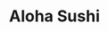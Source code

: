 ---
layout: place
title: "Aloha Sushi"
permalink: /california/folsom/aloha-sushi.html
stateAbbr: CA
stateName: California
cityName: Folsom
seo:
  name: "Aloha Sushi"
  type: Restaurant
  links: http://alohasushibar.com/
description: "Aloha Sushi serves delicious sushi in Folsom, California. Try fresh Japanese dishes for a great dining experience. "
place_id: ChIJa4FE6wDlmoARoeptcunf8HQ
photos:
  - name: >-
      places/ChIJa4FE6wDlmoARoeptcunf8HQ/photos/AeeoHcLQpKzms-r4pbxiCXRsc7z_F4Aacj35b9MNdoYyL1PzWffFoBrwP0otaW7YxLFxPq-x0hsgIJpsyo3fGV1rlDtXxmQbVZ_kFf0oY4gXPrq_QjNnaLgcQi3TY7fF_ccyVWLiQVTGCrsMbygsoDD6-qOsXqVRvAmmG7LokGchcUNCcBctxC9PIFmiUMQz_UZ3c25ayqoSE-NkJ63UVMqnfJWNZZx0uSlfuAYZJxaYKA7v-8O2jU3z8cdhR7f1Bu2o4w1Yl93m7srT080x-V66Ej-ZSQo7BqqbXJ5kJ3C9De0xVg
    widthPx: 2448
    heightPx: 3264
    authorAttributions:
      - displayName: Aloha Sushi
        uri: https://maps.google.com/maps/contrib/114452794206766508909
        photoUri: >-
          https://lh3.googleusercontent.com/a/ACg8ocLnekk_C1SGUxE9PrXhLmTMcNjP0EkGJIkwWtujwpABZmgrcg=s100-p-k-no-mo
    flagContentUri: >-
      https://www.google.com/local/imagery/report/?cb_client=maps_api_places.places_api&image_key=!1e10!2sAF1QipPTc9TDt3sR5p0pX_gzJel-8ZtNGbyD_IKyLPit&hl=en-US
    googleMapsUri: >-
      https://www.google.com/maps/place//data=!3m4!1e2!3m2!1sAF1QipPTc9TDt3sR5p0pX_gzJel-8ZtNGbyD_IKyLPit!2e10!4m2!3m1!1s0x809ae500eb44816b:0x74f0dfe9726deaa1
  - name: >-
      places/ChIJa4FE6wDlmoARoeptcunf8HQ/photos/AeeoHcL6e5Vtez67bbGuYmB3Y-k_8FAxYp_g-DasbXUjiR5LK3pdkS4DARHaIEMZ_RuOMOSlZZUlKb80rOgzqb4uMRcc6Xu8VN6OQTDcn9h0gCaOWT8ysfPtv_kEHhuNv8PDlDHGq_M7joUMqw96BF9zdWvOUr9TLmDAEmwcmxZXcsh_hLefAFAzVyfqmYYNW4zvwU9SjYqbttxnwX3x9EqXNVdQyONNlav37iDd_BWW822gx1KqcjS7RFKX8gohFHx1yhZy_zWv_hHTdtrJJbx0QjVMYnmHGlJdgsUQtcPLcxRyQw
    widthPx: 4800
    heightPx: 3179
    authorAttributions:
      - displayName: Aloha Sushi
        uri: https://maps.google.com/maps/contrib/114452794206766508909
        photoUri: >-
          https://lh3.googleusercontent.com/a/ACg8ocLnekk_C1SGUxE9PrXhLmTMcNjP0EkGJIkwWtujwpABZmgrcg=s100-p-k-no-mo
    flagContentUri: >-
      https://www.google.com/local/imagery/report/?cb_client=maps_api_places.places_api&image_key=!1e10!2sAF1QipOJ0A4MRV3gTZcdkIKuEo3eHK1ssI1YSRD_7Cir&hl=en-US
    googleMapsUri: >-
      https://www.google.com/maps/place//data=!3m4!1e2!3m2!1sAF1QipOJ0A4MRV3gTZcdkIKuEo3eHK1ssI1YSRD_7Cir!2e10!4m2!3m1!1s0x809ae500eb44816b:0x74f0dfe9726deaa1
  - name: >-
      places/ChIJa4FE6wDlmoARoeptcunf8HQ/photos/AeeoHcINPiK98TE5dyqVUJmdEHr8lD_RCndQnrX7_jcho5QsVMNPTsSKbPVHT0k9DKgvySCrYgqNxIEybsDdisc8mCQ5XapiqZy1fgAUp9hDQquLnOEni7gr7dGK7txyyS0jI06YsPkCGGSyqqcTv4DrupbdcU1HQDJH1wOxakul8WRP-UfFV7n-kHEyZhCQIPi89wBP0IqKLF6Uh_-ZduKC3NmfuSSAU-CltcRAx169ktFooM2wfdymWhhWWcmEGNfsOdP5ftuPy9FRjsy44n_4T9dQ4IWdj4PzWj6SsUoCRxcmdla7cp0MamaRtyBJy4_raUNhPX78DFAYCQpl2Iie53zPORGU9Rz4HB6uH0tMr1J4h6YwYil1loojk_p7nMvisg32xK-AXoxZxPU2QRZixe_Xu-7F1eMShAqxXaf4cGFTC0U
    widthPx: 1920
    heightPx: 2560
    authorAttributions:
      - displayName: Ronald Lafradez
        uri: https://maps.google.com/maps/contrib/115651843403710076084
        photoUri: >-
          https://lh3.googleusercontent.com/a-/ALV-UjXuys2WPeYN5tEHKtd4lfk7FBYGABhgDbgOAYmyklnsNlLjUK2-qw=s100-p-k-no-mo
    flagContentUri: >-
      https://www.google.com/local/imagery/report/?cb_client=maps_api_places.places_api&image_key=!1e10!2sCIHM0ogKEICAgIDnnK3RuAE&hl=en-US
    googleMapsUri: >-
      https://www.google.com/maps/place//data=!3m4!1e2!3m2!1sCIHM0ogKEICAgIDnnK3RuAE!2e10!4m2!3m1!1s0x809ae500eb44816b:0x74f0dfe9726deaa1
  - name: >-
      places/ChIJa4FE6wDlmoARoeptcunf8HQ/photos/AeeoHcLPXautCU6G0dMe-3BYtMfgyJunQWLdoAJ8v-6QlhJpwAcLhRIqsSJL9aznG9oCy25oiheWniSPiTlIHNC03gNXdeqZZDJc5HNwcHjOX_9k2ZAXhmF8A5VCOJKQttfNG_RM5LeKkbT2_g3ymkaMeCVGeqlGl3TQi_Ly3q2IQ9G_bQT93x0ILcteawgmwruNi0OkLD08PG_5UZI_THBatWEgYu4GlvCFWNFMsKpeeeCqy7LZhAgXZCJB9pDrx_Yp1QE04N8Sb1kwhvdYk3Il-DB5TSLJ1yeaSr_7XyZsYUzhwgwn6fz8xU7UpAkbNNQn6JomZtZzjDXPlSYPpKSNVTmopFrh8oX6W40E8bWCRrndFk7TBXF24znLyu1rbM1WHFbnVl6Q10OqWnT67REtm8tbHR8zEyWI9r-8jMsFTjL09kA
    widthPx: 4032
    heightPx: 3024
    authorAttributions:
      - displayName: Oleg Ciubotaru
        uri: https://maps.google.com/maps/contrib/105969291335674923948
        photoUri: >-
          https://lh3.googleusercontent.com/a-/ALV-UjUWhBOB8fnXdxiPi3y14OAr8tv6VRt_cRHzzUGAgOmaOr-wHKoi=s100-p-k-no-mo
    flagContentUri: >-
      https://www.google.com/local/imagery/report/?cb_client=maps_api_places.places_api&image_key=!1e10!2sCIHM0ogKEICAgICZmZS20QE&hl=en-US
    googleMapsUri: >-
      https://www.google.com/maps/place//data=!3m4!1e2!3m2!1sCIHM0ogKEICAgICZmZS20QE!2e10!4m2!3m1!1s0x809ae500eb44816b:0x74f0dfe9726deaa1
  - name: >-
      places/ChIJa4FE6wDlmoARoeptcunf8HQ/photos/AeeoHcKsyZRmTOHNpRuE5X6Lq0GxtBcs0nwzIhvPLSBhs6xVGGZSsi2JJaHJLZdYp0huqasAh5FkYaVZ-yM-UN_xho4XarXG9HpKiN2-G8Tl7xLQEsrg4ZpVwsDfW1Ce8jF9Vm_gMTZq69UYMvezbowwXhuXztYiz7qmbJD5GXxWwdfTgD7E41qoNEEzBElgGPZevV28gkgoC3QQ8Zhzy7D3RozzNaoSKs37JxVrgIGLfHt9Bh3eNeU5aOztYVLJheYMUNpzBCvtiqBtiMhiR4_3k1Dwm-18D6iT92kTmPJId8jqqVOgSfUmb9czpxKlHAdDIrS0vNvkVStNolChakJxf1l0RfBvstNRFj_fAVkIHkfxAG-AJbEZgDaVu1KmHECWy_5epBXZA8Q1TqD7hB7r_iN5t59SFrcix0BajZM8oV2dzA
    widthPx: 4800
    heightPx: 3600
    authorAttributions:
      - displayName: Jim Cheung
        uri: https://maps.google.com/maps/contrib/102797504928919674044
        photoUri: >-
          https://lh3.googleusercontent.com/a-/ALV-UjUDBJUe4urtrTGYPRnZuyEstiOSVg8Y5bbJJC3HnUGYX3zZOvK_=s100-p-k-no-mo
    flagContentUri: >-
      https://www.google.com/local/imagery/report/?cb_client=maps_api_places.places_api&image_key=!1e10!2sCIHM0ogKEICAgMCg8qvaDQ&hl=en-US
    googleMapsUri: >-
      https://www.google.com/maps/place//data=!3m4!1e2!3m2!1sCIHM0ogKEICAgMCg8qvaDQ!2e10!4m2!3m1!1s0x809ae500eb44816b:0x74f0dfe9726deaa1
  - name: >-
      places/ChIJa4FE6wDlmoARoeptcunf8HQ/photos/AeeoHcJfoFx1nNrQ-Mu1F_Hw_FAKu5Ah1BDD4fAlg_Kay9J2xLgmqbJ-lfPbbXqNVpm_YOPzQOWNEccAEUbo2lZaHcmjYqitv76bAS0NY6LUNu5CxTZJkm-ahsL2Qyw-CaeDGMjO-kcHmXtKYpJq_Kc-Ml5ePx805R2l9ikUCIG51BCB3qfcrnrKV4m_K3ZJ2CkMLpIBkH_2W_DDrzSRA3G9EiN4KE075Di72BcG690j6B0mwyoGiKvwPCKH-LuYIrfpCq4u2AjIJtXoEvMRFJT8J5Fak0WRWt-Da_-tYNjBbfHOqg5xyY-MNq1_5Ffvll9csM_ya2dczWFX6vAOlN8t9_2SBXBAk2tiv8NWlgeuv-BFbjRMd-dBekQTxKPASznYowLiW_yplbRiQRkvEY6oSCEfltDVURTfwvjk2M8gClM
    widthPx: 3024
    heightPx: 4032
    authorAttributions:
      - displayName: Marna Francisco
        uri: https://maps.google.com/maps/contrib/111442956281783303740
        photoUri: >-
          https://lh3.googleusercontent.com/a-/ALV-UjWaQ5gPkmfsPdvOdaGdjen0tQlItp4xseYhKogjUPYx2KK8egnpAQ=s100-p-k-no-mo
    flagContentUri: >-
      https://www.google.com/local/imagery/report/?cb_client=maps_api_places.places_api&image_key=!1e10!2sCIHM0ogKEICAgIDh_6qAAw&hl=en-US
    googleMapsUri: >-
      https://www.google.com/maps/place//data=!3m4!1e2!3m2!1sCIHM0ogKEICAgIDh_6qAAw!2e10!4m2!3m1!1s0x809ae500eb44816b:0x74f0dfe9726deaa1
  - name: >-
      places/ChIJa4FE6wDlmoARoeptcunf8HQ/photos/AeeoHcI1kpKK2M0IL498RodMH6sKH2PvZQ0x6bOEj3zQm_lECIZrZCKBVQ4yQ7XUbu_gXlnkvpOnotHSSnlCAaA6_K0bnh5FBzSX3U92CQrq-ZqOY20-u8LYL-eSlNxadSUCtoZO7wIm4mvHsW6BeDwedKiphOQNC70IPpaymem1H1YM0nBkjKwnvx3NlYCEADMnI6oze1C9piCL2KdlkNivXOagLkqTCK604sYZwiI5RiC_n0lEgSLQ-WppB_wEhN4SNjZcdn16xlubNE1gf_tmiu4jVnnuk2V6Z-swrQP9eiDKP20jZFdE2Qzdh0cDHqENvtCIc_rAU0quz7gX02zgoYZhCNRQcEfkxTR-GcL_b6c9seY2N3ZTnkz8L4bRkmmhoWECDj-atLnl8F_Otq5KU1tB0Ud0mMEwyRfea41soUbts_Wf
    widthPx: 4800
    heightPx: 3600
    authorAttributions:
      - displayName: Jim Cheung
        uri: https://maps.google.com/maps/contrib/102797504928919674044
        photoUri: >-
          https://lh3.googleusercontent.com/a-/ALV-UjUDBJUe4urtrTGYPRnZuyEstiOSVg8Y5bbJJC3HnUGYX3zZOvK_=s100-p-k-no-mo
    flagContentUri: >-
      https://www.google.com/local/imagery/report/?cb_client=maps_api_places.places_api&image_key=!1e10!2sCIHM0ogKEICAgMCg8qva9QE&hl=en-US
    googleMapsUri: >-
      https://www.google.com/maps/place//data=!3m4!1e2!3m2!1sCIHM0ogKEICAgMCg8qva9QE!2e10!4m2!3m1!1s0x809ae500eb44816b:0x74f0dfe9726deaa1
  - name: >-
      places/ChIJa4FE6wDlmoARoeptcunf8HQ/photos/AeeoHcL--2k6tAGvcfgb1TfX-XVCBSB4bJs3QlwJyQMdMACkK6tgTkvFQVeQ6VY0-pE9BqW1T4kJ-gmMX8hR_klEAY7FO-lGK8gZoRips1pSdGeBuo_maUaEw8xxl79PpirgDLU973T2haXNoBVdBWGsMkVC4UnlQ37XYooRKsyjT4-JB7iyX3GDgmlUZLmsSZGbD8ZVCRLDgtx06DIA89Pn6CFggqgFup4q8lGTWuO9vnkqu1IxBKI_Qybvy6BYH_o0piqvnL9SsFkCtSr1POSqfmMaMZH3kAkQGWxDqg6_NWWGVNKH_HQmOs5MQxc29q57RSsXqwp_-o1LQsGOIhENw_oABWc0aA8kZ5Rfa6hma2krQkcnqy0Y_xW-9Kyy-hmI60ZjERrwEoQZkrV3kM8guscI7W63oiPb_6VrBcSBDvY
    widthPx: 3024
    heightPx: 4032
    authorAttributions:
      - displayName: Betty
        uri: https://maps.google.com/maps/contrib/115917085211633824643
        photoUri: >-
          https://lh3.googleusercontent.com/a/ACg8ocLVZwf4ml-dNsv06vFttck-s0vDBeLJ1BWtlcpBMPloGLq3PA=s100-p-k-no-mo
    flagContentUri: >-
      https://www.google.com/local/imagery/report/?cb_client=maps_api_places.places_api&image_key=!1e10!2sCIHM0ogKEICAgICR98uhdw&hl=en-US
    googleMapsUri: >-
      https://www.google.com/maps/place//data=!3m4!1e2!3m2!1sCIHM0ogKEICAgICR98uhdw!2e10!4m2!3m1!1s0x809ae500eb44816b:0x74f0dfe9726deaa1
  - name: >-
      places/ChIJa4FE6wDlmoARoeptcunf8HQ/photos/AeeoHcIdSpEfpl8Ox7duF-B1JwizCimhN4ftzyxpN48aKhonTCXRzBqwZ1xRu6M8imKeYhPNvsHYR56exMllUNqzRNsFClpwU--8CTJcqlqXfbNkDvhOT3oYAKBzhrWmsmvXyI3lQzI49IFYDy3AViBsBzIZ2--5AqnE01CpaUtaNZ9PI22MIaPEop-YbNW2ROfJxYG6lK5PDEdyT9l9FHQYDvFfZ9nh9DZgELYZJt64FjMogKvAR_bIfgComdnivgMeiVIqhu4Ig3_8q_P9FBHYdmMqMRqBgKoxx8JYVvvyvex7Lo_XbPzuf8jDUKT4jNar-XwownJzNMBO1RfPcc-kD_pH7QtjoGIpZbogFXIaDbMhBvInQIEf34xwTluxgrIz8ZMSPFfL3k_JJ41M6vnHo3ooh0kXt9jIztrqpcP9rCCj5WkN
    widthPx: 4032
    heightPx: 3024
    authorAttributions:
      - displayName: Daniela Gaudino
        uri: https://maps.google.com/maps/contrib/100630969399692121494
        photoUri: >-
          https://lh3.googleusercontent.com/a-/ALV-UjVaovbQVfSE-hTrZfplvbbyeysmLIMfeHS5CGVeqi2lUW9NYBfY4Q=s100-p-k-no-mo
    flagContentUri: >-
      https://www.google.com/local/imagery/report/?cb_client=maps_api_places.places_api&image_key=!1e10!2sCIHM0ogKEICAgIDE-qK1hwE&hl=en-US
    googleMapsUri: >-
      https://www.google.com/maps/place//data=!3m4!1e2!3m2!1sCIHM0ogKEICAgIDE-qK1hwE!2e10!4m2!3m1!1s0x809ae500eb44816b:0x74f0dfe9726deaa1
  - name: >-
      places/ChIJa4FE6wDlmoARoeptcunf8HQ/photos/AeeoHcLRn2Hp8GNpGpU3tbjnmy6RoI5ZHojSVJlal1KPXnSccNilQke5LMGWQqV_BUa02tY4wkydu8uuAbbzjltwBEIYr58b9GqvlFB8EZXxJIDcQsTbUfb0E-S2uyt_kZEPe9gGcMrhsHMtN-sehonKEp3mo0Uo4bIiVWwbHlWbjRa54PKrQjalNBeAJ5XV0mCBObn6sbwJUtuhQ4iJeXTuKMjVU3u5hl-2qQqfV6U0Zp9zdC-MCYvDgSz3mDLrsUTtsWNO6uVJc2bzzgftxLVroakrRC8LVfpcFw-UizRFDyRPDjxW0uJ8XV3aHAlFGrMLPKrOUBwOf6mW1urLpGdKUbuXXh10Aeirss5OvyIPP0ia5rwRW1okPcsNmwi1BWEIpQEocnCpBKwSmBLomH3MfjiEn4Kc5fGzaANrq0TmYOuf_F0x
    widthPx: 3600
    heightPx: 4800
    authorAttributions:
      - displayName: Christina Kuper
        uri: https://maps.google.com/maps/contrib/113720607358351109064
        photoUri: >-
          https://lh3.googleusercontent.com/a/ACg8ocKZARxOW8VJP5bMpU9pF4N-r_Z15hV_nvkD1SOTqlEU-8N2fxs=s100-p-k-no-mo
    flagContentUri: >-
      https://www.google.com/local/imagery/report/?cb_client=maps_api_places.places_api&image_key=!1e10!2sCIHM0ogKEICAgICboa_-_AE&hl=en-US
    googleMapsUri: >-
      https://www.google.com/maps/place//data=!3m4!1e2!3m2!1sCIHM0ogKEICAgICboa_-_AE!2e10!4m2!3m1!1s0x809ae500eb44816b:0x74f0dfe9726deaa1
address: '2791 E Bidwell St #700, Folsom, CA 95630, USA'
street: '2791 E Bidwell St #700'
city: Folsom
state: CA
zip: '95630'
country: USA
neighborhood: null
latitude: '38.653253'
longitude: '-121.123480'
accessibility_options:
  wheelchairAccessibleParking: true
  wheelchairAccessibleEntrance: true
  wheelchairAccessibleRestroom: true
  wheelchairAccessibleSeating: true
business_status: OPERATIONAL
name: Aloha Sushi
google_maps_links:
  directionsUri: >-
    https://www.google.com/maps/dir//''/data=!4m7!4m6!1m1!4e2!1m2!1m1!1s0x809ae500eb44816b:0x74f0dfe9726deaa1!3e0
  placeUri: https://maps.google.com/?cid=8426481096550378145
  writeAReviewUri: >-
    https://www.google.com/maps/place//data=!4m3!3m2!1s0x809ae500eb44816b:0x74f0dfe9726deaa1!12e1
  reviewsUri: >-
    https://www.google.com/maps/place//data=!4m4!3m3!1s0x809ae500eb44816b:0x74f0dfe9726deaa1!9m1!1b1
  photosUri: >-
    https://www.google.com/maps/place//data=!4m3!3m2!1s0x809ae500eb44816b:0x74f0dfe9726deaa1!10e5
primary_type: Sushi Restaurant
opening_hours:
  regular: null
  current: null
secondary_opening_hours:
  regular:
    weekdayDescriptions: null
    type: null
  current:
    weekdayDescriptions: null
    type: null
phone: (916) 984-3777
price_level: PRICE_LEVEL_MODERATE
price_range: $20 &ndash; $30
rating: '4.5'
rating_count: 386
website: http://alohasushibar.com/
reviews: null
parking_options: null
payment_options: null
allow_dogs: null
curbside_pickup: null
delivery: null
dine_in: null
good_for_children: null
good_for_groups: null
good_for_sports: null
live_music: null
menu_for_children: null
outdoor_seating: null
reservable: null
restroom: null
serves_beer: null
serves_breakfast: null
serves_brunch: null
serves_cocktails: null
serves_coffee: null
serves_dinner: null
serves_dessert: null
serves_lunch: null
serves_vegetarian_food: null
serves_wine: null
takeout: null
summary: null

---